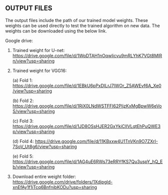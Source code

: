 ## OUTPUT FILES

The output files include the path of our trained model weights. These weights can be used directly to test the trained algorithm on new data. The weights can be downloaded using the below link.

Google drive:

1. Trained weight for U-net: https://drive.google.com/file/d/1WpDTAH1nOqwlicvu9mRLYhK7VGt8MlRn/view?usp=sharing

2. Trained weight for VGG16: 
   
   (a) Fold 1: https://drive.google.com/file/d/1EBkU6pPxDlLrJ7lWOr_Z5AWEvf6A_Xe0/view?usp=sharing
   
   (b) Fold 2: https://drive.google.com/file/d/1RiX0LNdWSTFFI62PljzKxMgBpwW6eVoS/view?usp=sharing
   
   (c) Fold 3: https://drive.google.com/file/d/1JD8OSsHJER2GxYkiClIVLqtEhPuQWE3p/view?usp=sharing
   
   (d) Fold 4: https://drive.google.com/file/d/11KBxxw4U1TnVKn9O7ZXrI-7SoV_Ut8g6/view?usp=sharing
   
   (e) Fold 5: https://drive.google.com/file/d/1AG4uE6RWs73eRRYfKS7Qu3uspY_hQ_Eb/view?usp=sharing
   
3. Download entire weight folder: https://drive.google.com/drive/folders/1Xdjpgld-xnEfAy1f1iTcq6BnfnibKODu?usp=sharing


